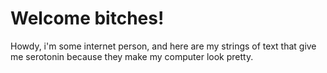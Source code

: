 # Welcome bitches!

Howdy, i'm some internet person, and here are my strings of text that give me serotonin because they make my computer look pretty.
